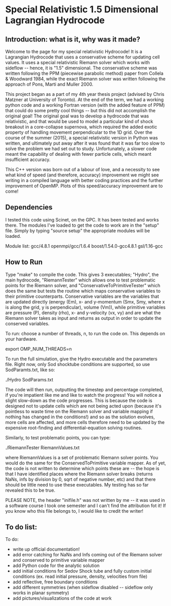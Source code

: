 # Special Relativistic 1.5 Dimensional Lagrangian Hydrocode

## Introduction: what is it, why was it made?
Welcome to the page for my special relativistic Hydrocode! It is a Lagrangian Hydrocode that uses a conservative scheme for updating cell values. It uses a special relativistic Riemann solver which works with sideflow -- hence, it is "1.5" dimensional. The conservative scheme was written following the PPM (piecewise parabolic method) paper from Collela & Woodward 1984, while the exact Riemann solver was written following the approach of Pons, Marti and Muller 2000.

This project began as a part of my 4th year thesis project (advised by Chris Matzner at University of Toronto). At the end of the term, we had a working python code and a working Fortran version (with the added feature of PPM) that could do some pretty cool things -- but this did not accomplish the original goal! The original goal was to develop a hydrocode that was relativistic, and that would be used to model a particular kind of shock breakout in a core-collapse supernova, which required the added exotic property of handling movement perpendicular to the 1D grid. Over the course of the summer (2015), a special relativistic version in Python was written, and ultimately put away after it was found that it was far too slow to solve the problem we had set out to study. Unfortunately, a slower code meant the capability of dealing with fewer particle cells, which meant insufficient accuracy.

This C++ version was born out of a labour of love, and a necessity to see what kind of speed (and therefore, accuracy) improvement we might see writing in a compiled language with better coding practices and the further improvement of OpenMP. 
Plots of this speed/accuracy improvement are to come!

## Dependencies
I tested this code using Scinet, on the GPC. It has been tested and works there. The modules I've loaded to get the code to work are in the "setup" file. Simply by typing "source setup" the appropriate modules will be loaded. 

Module list:
gcc/4.8.1
openmpi/gcc/1.6.4
boost/1.54.0-gcc4.8.1
gsl/1.16-gcc

## How to Run
Type "make" to compile the code. This gives 3 executables; "Hydro", the main hydrocode, "RiemannTester" which allows one to test problematic points for the Riemann solver, and "ConservativeToPrimitiveTester" which does the same but tests the routine which maps conservative variables to their primitive counterparts. Conservative variables are the variables that are updated directly (energy (Em), x- and y-momentum (Smx, Smy, where x is along the grid, y is perpendicular), volume (Vm)), while primitive variables are pressure (P), density (rho), x- and y-velocity (vx, vy) and are what the Riemann solver takes as input and returns as output in order to update the conserved variables. 

To run:
choose a number of threads, n, to run the code on. This depends on your hardware.

export OMP_NUM_THREADS=n

To run the full simulation, give the Hydro executable and the parameters file. Right now, only Sod shocktube conditions are supported, so use SodParamts.txt, like so:

./Hydro SodParams.txt 

The code will then run, outputting the timestep and percentage completed, if you're impatient like me and like to watch the progress! You will notice a slight slow-down as the code progresses. This is because the code is designed not to update cells which are not being acted upon (because it's pointless to waste time on the Riemann solver and variable mapping if nothing has changed in the conditions!) and so as the solution evolves, more cells are affected, and more cells therefore need to be updated by the expensive root-finding and differential-equation solving routines.

Similarly, to test problematic points, you can type:

./RiemannTester RiemannValues.txt

where RiemannValues is a set of problematic Riemann solver points. You would do the same for the ConservedToPrimitive variable mapper. As of yet, the code is not written to determine which points these are -- the hope is that I have identified places where the Riemann solver breaks (returns NaNs, infs by division by 0, sqrt of negative number, etc) and that there should be little need to use these executables. My testing has so far revealed this to be true. 

PLEASE NOTE, the header "inifile.h" was not written by me -- it was used in a software course I took one semester and I can't find the attribution fot it! If you know who this file belongs to, I would like to credit the writer!

## To do list:
To do:
- write up official documentation!
- add error catching for NaNs and Infs coming out of the Riemann solver and conserved to primitive variable mapper
- add Python code for the analytic solution
- add initial conditions for Sedov Shock tube and fully custom initial conditions (ex. read initial pressure, density, velocities from file)
- add reflective, free boundary conditions
- add different symmetries (when sideflow disabled -- sideflow only works in planar symmetry)
- add pictures/visualizations of the code at work


